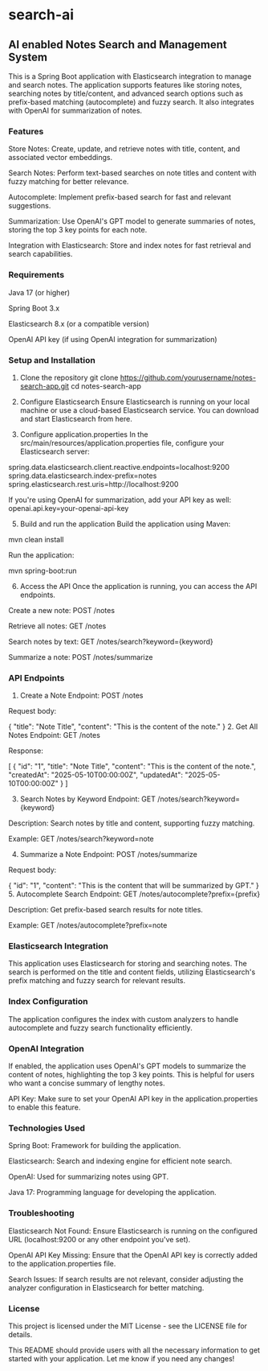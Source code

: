 # search-ai
## AI enabled Notes Search and Management System

This is a Spring Boot application with Elasticsearch integration to manage and search notes. The application supports features like storing notes, searching notes by title/content, and advanced search options such as prefix-based matching (autocomplete) and fuzzy search. It also integrates with OpenAI for summarization of notes.

### Features
Store Notes: Create, update, and retrieve notes with title, content, and associated vector embeddings.

Search Notes: Perform text-based searches on note titles and content with fuzzy matching for better relevance.

Autocomplete: Implement prefix-based search for fast and relevant suggestions.

Summarization: Use OpenAI's GPT model to generate summaries of notes, storing the top 3 key points for each note.

Integration with Elasticsearch: Store and index notes for fast retrieval and search capabilities.

### Requirements
Java 17 (or higher)

Spring Boot 3.x

Elasticsearch 8.x (or a compatible version)

OpenAI API key (if using OpenAI integration for summarization)

### Setup and Installation
1. Clone the repository
   git clone https://github.com/yourusername/notes-search-app.git
   cd notes-search-app
2. Configure Elasticsearch
   Ensure Elasticsearch is running on your local machine or use a cloud-based Elasticsearch service. You can download and start Elasticsearch from here.

3. Configure application.properties
   In the src/main/resources/application.properties file, configure your Elasticsearch server:

spring.data.elasticsearch.client.reactive.endpoints=localhost:9200
spring.data.elasticsearch.index-prefix=notes
spring.elasticsearch.rest.uris=http://localhost:9200

If you're using OpenAI for summarization, add your API key as well:
openai.api.key=your-openai-api-key

5. Build and run the application
   Build the application using Maven:

mvn clean install

Run the application:

mvn spring-boot:run

6. Access the API
   Once the application is running, you can access the API endpoints.

Create a new note: POST /notes

Retrieve all notes: GET /notes

Search notes by text: GET /notes/search?keyword={keyword}

Summarize a note: POST /notes/summarize

### API Endpoints
1. Create a Note
   Endpoint: POST /notes

Request body:

{
"title": "Note Title",
"content": "This is the content of the note."
}
2. Get All Notes
   Endpoint: GET /notes

Response:

[
{
"id": "1",
"title": "Note Title",
"content": "This is the content of the note.",
"createdAt": "2025-05-10T00:00:00Z",
"updatedAt": "2025-05-10T00:00:00Z"
}
]

3. Search Notes by Keyword
   Endpoint: GET /notes/search?keyword={keyword}

Description: Search notes by title and content, supporting fuzzy matching.

Example: GET /notes/search?keyword=note

4. Summarize a Note
   Endpoint: POST /notes/summarize

Request body:

{
"id": "1",
"content": "This is the content that will be summarized by GPT."
}
5. Autocomplete Search
   Endpoint: GET /notes/autocomplete?prefix={prefix}

Description: Get prefix-based search results for note titles.

Example: GET /notes/autocomplete?prefix=note

### Elasticsearch Integration
This application uses Elasticsearch for storing and searching notes. The search is performed on the title and content fields, utilizing Elasticsearch's prefix matching and fuzzy search for relevant results.

### Index Configuration
The application configures the index with custom analyzers to handle autocomplete and fuzzy search functionality efficiently.


### OpenAI Integration
If enabled, the application uses OpenAI's GPT models to summarize the content of notes, highlighting the top 3 key points. This is helpful for users who want a concise summary of lengthy notes.

API Key: Make sure to set your OpenAI API key in the application.properties to enable this feature.

### Technologies Used
Spring Boot: Framework for building the application.

Elasticsearch: Search and indexing engine for efficient note search.

OpenAI: Used for summarizing notes using GPT.

Java 17: Programming language for developing the application.

### Troubleshooting
Elasticsearch Not Found:
Ensure Elasticsearch is running on the configured URL (localhost:9200 or any other endpoint you've set).

OpenAI API Key Missing:
Ensure that the OpenAI API key is correctly added to the application.properties file.

Search Issues:
If search results are not relevant, consider adjusting the analyzer configuration in Elasticsearch for better matching.

### License
This project is licensed under the MIT License - see the LICENSE file for details.

This README should provide users with all the necessary information to get started with your application. Let me know if you need any changes!